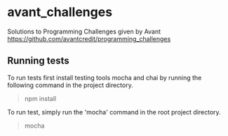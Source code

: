 # avant_challenges
Solutions to Programming Challenges given by Avant https://github.com/avantcredit/programming_challenges

## Running tests

To run tests first install testing tools mocha and chai by running the following command in the project directory.
>npm install

To run test, simply run the 'mocha' command in the root project directory.
>mocha